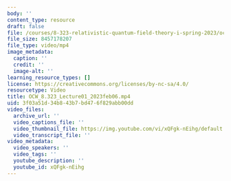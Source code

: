 ```yaml
---
body: ''
content_type: resource
draft: false
file: /courses/8-323-relativistic-quantum-field-theory-i-spring-2023/ocw_8323_lecture01_2023feb06_360p_16_9.mp4
file_size: 8457178207
file_type: video/mp4
image_metadata:
  caption: ''
  credit: ''
  image-alt: ''
learning_resource_types: []
license: https://creativecommons.org/licenses/by-nc-sa/4.0/
resourcetype: Video
title: OCW_8.323_Lecture01_2023feb06.mp4
uid: 3f03a51d-34b8-43b7-bd47-6f829abb00dd
video_files:
  archive_url: ''
  video_captions_file: ''
  video_thumbnail_file: https://img.youtube.com/vi/xQFgk-nEihg/default.jpg
  video_transcript_file: ''
video_metadata:
  video_speakers: ''
  video_tags: ''
  youtube_description: ''
  youtube_id: xQFgk-nEihg
---
```

